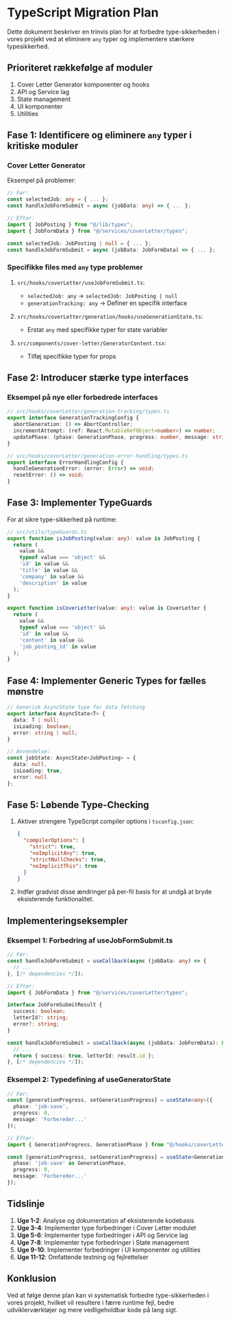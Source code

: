 
# TypeScript Migration Plan

Dette dokument beskriver en trinvis plan for at forbedre type-sikkerheden i vores projekt ved at eliminere `any` typer og implementere stærkere typesikkerhed.

## Prioriteret rækkefølge af moduler

1. Cover Letter Generator komponenter og hooks
2. API og Service lag
3. State management
4. UI komponenter
5. Utilities

## Fase 1: Identificere og eliminere `any` typer i kritiske moduler

### Cover Letter Generator

Eksempel på problemer:

```typescript
// Før:
const selectedJob: any = { ... };
const handleJobFormSubmit = async (jobData: any) => { ... };

// Efter:
import { JobPosting } from "@/lib/types";
import { JobFormData } from "@/services/coverLetter/types";

const selectedJob: JobPosting | null = { ... };
const handleJobFormSubmit = async (jobData: JobFormData) => { ... };
```

### Specifikke files med `any` type problemer

1. `src/hooks/coverLetter/useJobFormSubmit.ts`:
   - `selectedJob: any` -> `selectedJob: JobPosting | null`
   - `generationTracking: any` -> Definer en specifik interface

2. `src/hooks/coverLetter/generation/hooks/useGenerationState.ts`:
   - Erstat `any` med specifikke typer for state variabler

3. `src/components/cover-letter/GeneratorContent.tsx`:
   - Tilføj specifikke typer for props

## Fase 2: Introducer stærke type interfaces

### Eksempel på nye eller forbedrede interfaces

```typescript
// src/hooks/coverLetter/generation-tracking/types.ts
export interface GenerationTrackingConfig {
  abortGeneration: () => AbortController;
  incrementAttempt: (ref: React.MutableRefObject<number>) => number;
  updatePhase: (phase: GenerationPhase, progress: number, message: string) => void;
}

// src/hooks/coverLetter/generation-error-handling/types.ts
export interface ErrorHandlingConfig {
  handleGenerationError: (error: Error) => void;
  resetError: () => void;
}
```

## Fase 3: Implementer TypeGuards

For at sikre type-sikkerhed på runtime:

```typescript
// src/utils/typeGuards.ts
export function isJobPosting(value: any): value is JobPosting {
  return (
    value &&
    typeof value === 'object' &&
    'id' in value &&
    'title' in value &&
    'company' in value &&
    'description' in value
  );
}

export function isCoverLetter(value: any): value is CoverLetter {
  return (
    value &&
    typeof value === 'object' &&
    'id' in value &&
    'content' in value &&
    'job_posting_id' in value
  );
}
```

## Fase 4: Implementer Generic Types for fælles mønstre

```typescript
// Generisk AsyncState type for data fetching
export interface AsyncState<T> {
  data: T | null;
  isLoading: boolean;
  error: string | null;
}

// Anvendelse:
const jobState: AsyncState<JobPosting> = { 
  data: null, 
  isLoading: true, 
  error: null 
};
```

## Fase 5: Løbende Type-Checking

1. Aktiver strengere TypeScript compiler options i `tsconfig.json`:
   ```json
   {
     "compilerOptions": {
       "strict": true,
       "noImplicitAny": true,
       "strictNullChecks": true,
       "noImplicitThis": true
     }
   }
   ```

2. Indfør gradvist disse ændringer på per-fil basis for at undgå at bryde eksisterende funktionalitet.

## Implementeringseksempler

### Eksempel 1: Forbedring af useJobFormSubmit.ts

```typescript
// Før:
const handleJobFormSubmit = useCallback(async (jobData: any) => {
  // ...
}, [/* dependencies */]);

// Efter:
import { JobFormData } from "@/services/coverLetter/types";

interface JobFormSubmitResult {
  success: boolean;
  letterId?: string;
  error?: string;
}

const handleJobFormSubmit = useCallback(async (jobData: JobFormData): Promise<JobFormSubmitResult> => {
  // ...
  return { success: true, letterId: result.id };
}, [/* dependencies */]);
```

### Eksempel 2: Typedefining af useGeneratorState

```typescript
// Før:
const [generationProgress, setGenerationProgress] = useState<any>({
  phase: 'job-save',
  progress: 0,
  message: 'Forbereder...'
});

// Efter:
import { GenerationProgress, GenerationPhase } from "@/hooks/coverLetter/types";

const [generationProgress, setGenerationProgress] = useState<GenerationProgress>({
  phase: 'job-save' as GenerationPhase,
  progress: 0,
  message: 'Forbereder...'
});
```

## Tidslinje

1. **Uge 1-2**: Analyse og dokumentation af eksisterende kodebasis
2. **Uge 3-4**: Implementer type forbedringer i Cover Letter modulet
3. **Uge 5-6**: Implementer type forbedringer i API og Service lag
4. **Uge 7-8**: Implementer type forbedringer i State management
5. **Uge 9-10**: Implementer forbedringer i UI komponenter og utilities
6. **Uge 11-12**: Omfattende testning og fejlrettelser

## Konklusion

Ved at følge denne plan kan vi systematisk forbedre type-sikkerheden i vores projekt, hvilket vil resultere i færre runtime fejl, bedre udviklerværktøjer og mere vedligeholdbar kode på lang sigt.
